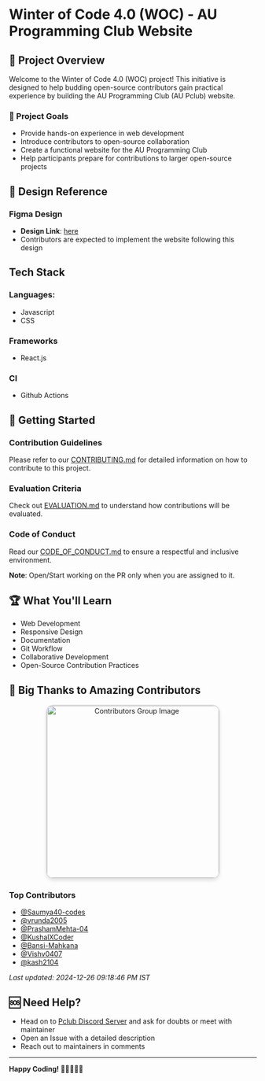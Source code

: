 # Winter of Code 4.0 (WOC) - AU Programming Club Website

## 📌 Project Overview

Welcome to the Winter of Code 4.0 (WOC) project! This initiative is designed to help budding open-source contributors gain practical experience by building the AU Programming Club (AU Pclub) website.

### 🎯 Project Goals

- Provide hands-on experience in web development
- Introduce contributors to open-source collaboration
- Create a functional website for the AU Programming Club
- Help participants prepare for contributions to larger open-source projects

## 🎨 Design Reference

### Figma Design

- **Design Link**: [here](https://www.figma.com/design/kHauIvxVeOb8diy8jO6jJd/Website?node-id=0-1&t=VaLTx4vGpSXga6dU-1)
- Contributors are expected to implement the website following this design

## Tech Stack

### Languages:

- Javascript
- CSS

### Frameworks

- React.js

### CI

- Github Actions

## 🚀 Getting Started

### Contribution Guidelines

Please refer to our [CONTRIBUTING.md](CONTRIBUTING.md) for detailed information on how to contribute to this project.

### Evaluation Criteria

Check out [EVALUATION.md](EVALUATION.md) to understand how contributions will be evaluated.

### Code of Conduct

Read our [CODE_OF_CONDUCT.md](CODE_OF_CONDUCT.md) to ensure a respectful and inclusive environment.

**Note**: Open/Start working on the PR only when you are assigned to it.

## 🏆 What You'll Learn

- Web Development
- Responsive Design
- Documentation
- Git Workflow
- Collaborative Development
- Open-Source Contribution Practices

## 🎉 Big Thanks to Amazing Contributors

<p align="center">
  <a href="https://github.com/Programming-Club-Ahmedabad-University/WOC-2024/graphs/contributors">
    <img src="https://contrib.rocks/image?repo=Programming-Club-Ahmedabad-University/WOC-2024" alt="Contributors Group Image" style="width:350px; height:auto; border-radius:15px; border:2px solid #ddd; box-shadow: 0 4px 6px rgba(0, 0, 0, 0.1);" />
  </a>
</p>

### Top Contributors
- [@Saumya40-codes](https://github.com/Saumya40-codes)
- [@vrunda2005](https://github.com/vrunda2005)
- [@PrashamMehta-04](https://github.com/PrashamMehta-04)
- [@KushalXCoder](https://github.com/KushalXCoder)
- [@Bansi-Mahkana](https://github.com/Bansi-Mahkana)
- [@Vishv0407](https://github.com/Vishv0407)
- [@kash2104](https://github.com/kash2104)

<p><i>Last updated: 2024-12-26 09:18:46 PM IST</i></p>
<!-- END -->
<!-- END -->

## 🆘 Need Help?

- Head on to [Pclub Discord Server](https://discord.gg/xucxx98e) and ask for doubts or meet with maintainer
- Open an Issue with a detailed description
- Reach out to maintainers in comments

---

**Happy Coding! 🚀👩‍💻👨‍💻**
